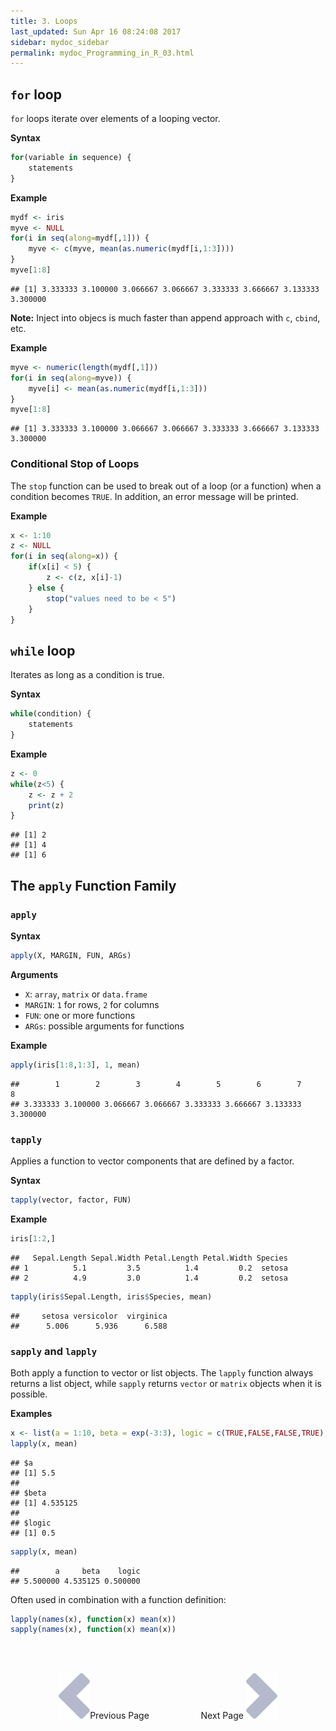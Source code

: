 ```yaml
---
title: 3. Loops
last_updated: Sun Apr 16 08:24:08 2017
sidebar: mydoc_sidebar
permalink: mydoc_Programming_in_R_03.html
---
```


## `for` loop

`for` loops iterate over elements of a looping vector.

__Syntax__

```r
for(variable in sequence) { 
	statements 
}
```
__Example__

```r
mydf <- iris
myve <- NULL
for(i in seq(along=mydf[,1])) {
	myve <- c(myve, mean(as.numeric(mydf[i,1:3])))
}
myve[1:8]
```

```
## [1] 3.333333 3.100000 3.066667 3.066667 3.333333 3.666667 3.133333 3.300000
```

__Note:__ Inject into objecs is much faster than append approach with `c`, `cbind`, etc.

__Example__

```r
myve <- numeric(length(mydf[,1]))
for(i in seq(along=myve)) {
	myve[i] <- mean(as.numeric(mydf[i,1:3]))
}
myve[1:8]
```

```
## [1] 3.333333 3.100000 3.066667 3.066667 3.333333 3.666667 3.133333 3.300000
```

### Conditional Stop of Loops

The `stop` function can be used to break out of a loop (or a function) when a condition becomes `TRUE`. In addition, an error message will be printed.

__Example__

```r
x <- 1:10
z <- NULL
for(i in seq(along=x)) { 
	if(x[i] < 5) { 
		z <- c(z, x[i]-1)  
	} else { 
		stop("values need to be < 5") 
	}
}
```

## `while` loop

Iterates as long as a condition is true.

__Syntax__

```r
while(condition) {
	statements
}
```

__Example__

```r
z <- 0
while(z<5) { 
	z <- z + 2
	print(z)  
}
```

```
## [1] 2
## [1] 4
## [1] 6
```

## The `apply` Function Family

### `apply`

__Syntax__

```r
apply(X, MARGIN, FUN, ARGs)
```

__Arguments__

* `X`: `array`, `matrix` or `data.frame`
* `MARGIN`: `1` for rows, `2` for columns
* `FUN`: one or more functions
* `ARGs`: possible arguments for functions

__Example__

```r
apply(iris[1:8,1:3], 1, mean)
```

```
##        1        2        3        4        5        6        7        8 
## 3.333333 3.100000 3.066667 3.066667 3.333333 3.666667 3.133333 3.300000
```

### `tapply`

Applies a function to vector components that are defined by a factor.

__Syntax__

```r
tapply(vector, factor, FUN)
```

__Example__

```r
iris[1:2,]
```

```
##   Sepal.Length Sepal.Width Petal.Length Petal.Width Species
## 1          5.1         3.5          1.4         0.2  setosa
## 2          4.9         3.0          1.4         0.2  setosa
```

```r
tapply(iris$Sepal.Length, iris$Species, mean)
```

```
##     setosa versicolor  virginica 
##      5.006      5.936      6.588
```

### `sapply` and `lapply`

Both apply a function to vector or list objects. The `lapply` function always returns a list object, while `sapply` returns `vector` or `matrix` objects when it is possible. 

__Examples__

```r
x <- list(a = 1:10, beta = exp(-3:3), logic = c(TRUE,FALSE,FALSE,TRUE))
lapply(x, mean)
```

```
## $a
## [1] 5.5
## 
## $beta
## [1] 4.535125
## 
## $logic
## [1] 0.5
```

```r
sapply(x, mean)
```

```
##        a     beta    logic 
## 5.500000 4.535125 0.500000
```

Often used in combination with a function definition:

```r
lapply(names(x), function(x) mean(x))
sapply(names(x), function(x) mean(x))
```

<br><br><center><a href="mydoc_Programming_in_R_02.html"><img src="images/left_arrow.png" alt="Previous page."></a>Previous Page &nbsp; &nbsp; &nbsp; &nbsp; &nbsp; &nbsp; &nbsp; &nbsp; &nbsp; &nbsp; Next Page
<a href="mydoc_Programming_in_R_04.html"><img src="images/right_arrow.png" alt="Next page."></a></center>
